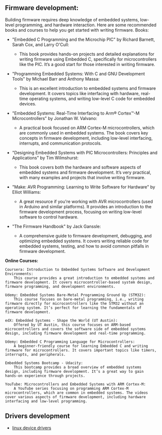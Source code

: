 ## Firmware development:

Building firmware requires deep knowledge of embedded systems, low-level programming, and hardware interaction. Here are some recommended books and courses to help you get started with writing firmware.
Books:

- "Embedded C Programming and the Microchip PIC" by Richard Barnett, Sarah Cox, and Larry O'Cull:
    - This book provides hands-on projects and detailed explanations for writing firmware using Embedded C, specifically for microcontrollers like the PIC. It’s a good start for those interested in writing firmware.

- "Programming Embedded Systems: With C and GNU Development Tools" by Michael Barr and Anthony Massa:
    - This is an excellent introduction to embedded systems and firmware development. It covers topics like interfacing with hardware, real-time operating systems, and writing low-level C code for embedded devices.

- "Embedded Systems: Real-Time Interfacing to Arm® Cortex™-M Microcontrollers" by Jonathan W. Valvano:
    - A practical book focused on ARM Cortex-M microcontrollers, which are commonly used in embedded systems. The book covers key concepts in firmware development, including low-level interfacing, interrupts, and communication protocols.

- "Designing Embedded Systems with PIC Microcontrollers: Principles and Applications" by Tim Wilmshurst:

    - This book covers both the hardware and software aspects of embedded systems and firmware development. It’s very practical, with many examples and projects that involve writing firmware.

- "Make: AVR Programming: Learning to Write Software for Hardware" by Elliot Williams:

    - A great resource if you're working with AVR microcontrollers (used in Arduino and similar platforms). It provides an introduction to the firmware development process, focusing on writing low-level software to control hardware.

- "The Firmware Handbook" by Jack Ganssle:

    - A comprehensive guide to firmware development, debugging, and optimizing embedded systems. It covers writing reliable code for embedded systems, testing, and how to avoid common pitfalls in firmware development.

**Online Courses:**

    Coursera: Introduction to Embedded Systems Software and Development Environments:
        This course provides a great introduction to embedded systems and firmware development. It covers microcontroller-based system design, firmware programming, and development environments.

    Udemy: Embedded Systems Bare-Metal Programming Ground Up (STM32):
        This course focuses on bare-metal programming, i.e., writing firmware directly for microcontrollers like the STM32 without an operating system. It’s perfect for learning the fundamentals of firmware development.

    edX: Embedded Systems - Shape the World (UT Austin):
        Offered by UT Austin, this course focuses on ARM-based microcontrollers and covers the software side of embedded systems design, including firmware development and real-time programming.

    Udemy: Embedded C Programming Language for Microcontrollers:
        A beginner-friendly course for learning Embedded C and writing firmware for microcontrollers. It covers important topics like timers, interrupts, and peripherals.

    Embedded Systems Bootcamp - Udacity:
        This bootcamp provides a broad overview of embedded systems design, including firmware development. It’s a great way to gain hands-on experience through projects.

    YouTube: Microcontrollers and Embedded Systems with ARM Cortex-M:
        A YouTube series focusing on programming ARM Cortex-M microcontrollers, which are common in embedded systems. The videos cover various aspects of firmware development, including hardware interfacing and low-level programming.

## Drivers development

- [linux device drivers](https://lwn.net/Kernel/LDD3/)
